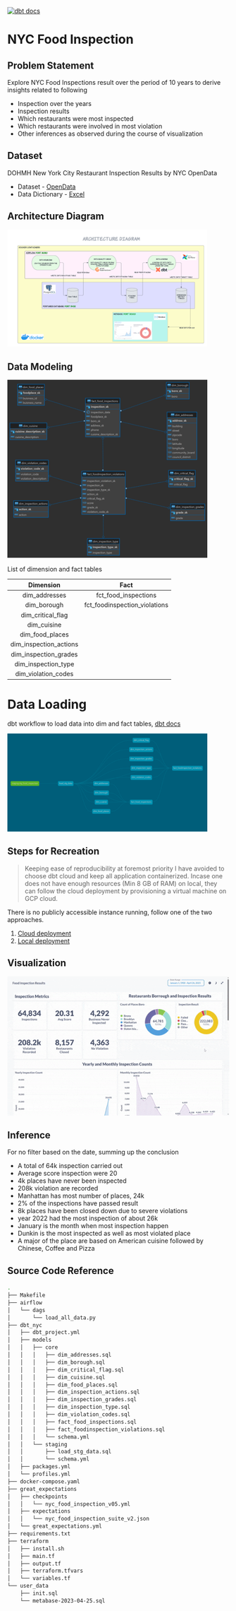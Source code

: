 [![dbt docs](https://github.com/piyush-an/NYC-Restaurant-Inspection/actions/workflows/static.yml/badge.svg)](https://github.com/piyush-an/NYC-Restaurant-Inspection/actions/workflows/static.yml)

# NYC Food Inspection

## Problem Statement
Explore NYC Food Inspections result over the period of 10 years to derive insights related to following
* Inspection over the years
* Inspection results
* Which restaurants were most inspected
* Which restaurants were involved in most violation
* Other inferences as observed during the course of visualization

## Dataset

DOHMH New York City Restaurant Inspection Results by NYC OpenData

* Dataset - [OpenData](https://data.cityofnewyork.us/Health/DOHMH-New-York-City-Restaurant-Inspection-Results/43nn-pn8j)
* Data Dictionary - [Excel](https://data.cityofnewyork.us/api/views/43nn-pn8j/files/ec33d2c8-81f5-499a-a238-0213a38239cd?download=true&filename=RestaurantInspectionDataDictionary_09242018.xlsx)

## Architecture Diagram

<img src=images/arch.png width="90%" height="50%">

## Data Modeling

<img src=images/dim.png width="90%" height="50%">

List of dimension and fact tables 

|        **Dimension**       |              **Fact**             |
|:--------------------------:|:---------------------------------:|
| dim_addresses          | fct_food_inspections          |
| dim_borough            | fct_foodinspection_violations |
| dim_critical_flag      |                                   |
| dim_cuisine            |                                   |
| dim_food_places        |                                   |
| dim_inspection_actions |                                   |
| dim_inspection_grades  |                                   |
| dim_inspection_type    |                                   |
| dim_violation_codes    |                                   |

# Data Loading

dbt workflow to load data into dim and fact tables, [dbt docs](https://piyush-an.github.io/NYC-Restaurant-Inspection)

<img src=images/dbt-dag.png width="90%" height="50%">

## Steps for Recreation

> Keeping ease of reproducibility at foremost priority I have avoided to choose dbt cloud and keep all application containerized. Incase one does not have enough resources (Min 8 GB of RAM) on local, they can follow the cloud deployment by provisioning a virtual machine on GCP cloud.

There is no publicly accessible instance running, follow one of the two approaches.

1. [Cloud deployment](terraform/README.md)
2. [Local deployment](docs/local_deploy.md)


## Visualization

![arch](images/dashboard.gif)


## Inference
For no filter based on the date, summing up the conclusion
* A total of 64k inspection carried out
* Average score inspection were 20
* 4k places have never been inspected
* 208k violation are recorded
* Manhattan has most number of places, 24k
* 2% of the inspections have passed result
* 8k places have been closed down due to severe violations
* year 2022 had the most inspection of about 26k
* January is the month when most inspection happen
* Dunkin is the most inspected as well as most violated place
* A major of the place are based on American cuisine followed by Chinese, Coffee and Pizza


## Source Code Reference

```bash
.
├── Makefile
├── airflow
│   └── dags
│       └── load_all_data.py
├── dbt_nyc
│   ├── dbt_project.yml
│   ├── models
│   │   ├── core
│   │   │   ├── dim_addresses.sql
│   │   │   ├── dim_borough.sql
│   │   │   ├── dim_critical_flag.sql
│   │   │   ├── dim_cuisine.sql
│   │   │   ├── dim_food_places.sql
│   │   │   ├── dim_inspection_actions.sql
│   │   │   ├── dim_inspection_grades.sql
│   │   │   ├── dim_inspection_type.sql
│   │   │   ├── dim_violation_codes.sql
│   │   │   ├── fact_food_inspections.sql
│   │   │   ├── fact_foodinspection_violations.sql
│   │   │   └── schema.yml
│   │   └── staging
│   │       ├── load_stg_data.sql
│   │       └── schema.yml
│   ├── packages.yml
│   └── profiles.yml
├── docker-compose.yaml
├── great_expectations
│   ├── checkpoints
│   │   └── nyc_food_inspection_v05.yml
│   ├── expectations
│   │   └── nyc_food_inspection_suite_v2.json
│   └── great_expectations.yml
├── requirements.txt
├── terraform
│   ├── install.sh
│   ├── main.tf
│   ├── output.tf
│   ├── terraform.tfvars
│   └── variables.tf
└── user_data
    ├── init.sql
    └── metabase-2023-04-25.sql
```
